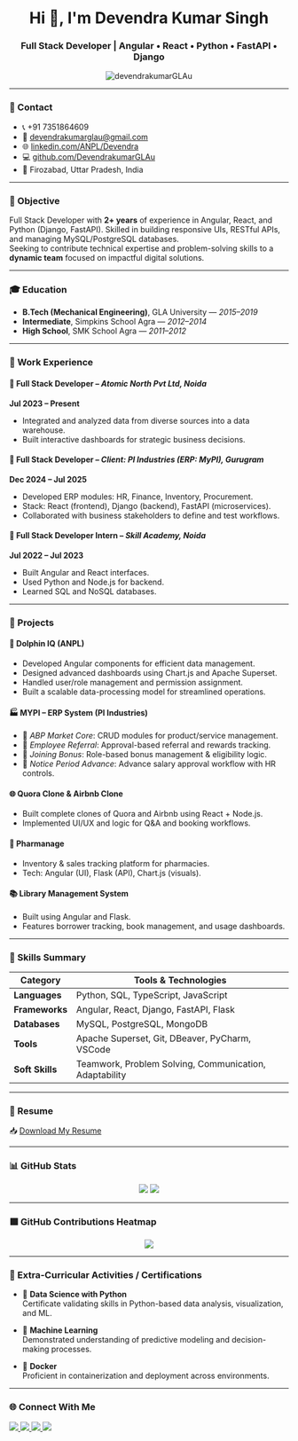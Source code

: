 <h1 align="center">Hi 👋, I'm Devendra Kumar Singh</h1>
<h3 align="center">Full Stack Developer | Angular • React • Python • FastAPI • Django</h3>

<p align="center">
  <img src="https://komarev.com/ghpvc/?username=DevendrakumarGLAu&label=Profile%20views&color=0e75b6&style=flat" alt="devendrakumarGLAu" />
</p>

---

### 📍 Contact

- 📞 +91 7351864609  
- 📧 [devendrakumarglau@gmail.com](mailto:devendrakumarglau@gmail.com)  
- 🌐 [linkedin.com/ANPL/Devendra](https://linkedin.com/ANPL/Devendra)  
- 💻 [github.com/DevendrakumarGLAu](https://github.com/DevendrakumarGLAu)  
- 📍 Firozabad, Uttar Pradesh, India

---

### 🎯 Objective

Full Stack Developer with **2+ years** of experience in Angular, React, and Python (Django, FastAPI). Skilled in building responsive UIs, RESTful APIs, and managing MySQL/PostgreSQL databases.  
Seeking to contribute technical expertise and problem-solving skills to a **dynamic team** focused on impactful digital solutions.

---

### 🎓 Education

- **B.Tech (Mechanical Engineering)**, GLA University — *2015–2019*  
- **Intermediate**, Simpkins School Agra — *2012–2014*  
- **High School**, SMK School Agra — *2011–2012*

---

### 💼 Work Experience

#### 🔹 Full Stack Developer – *Atomic North Pvt Ltd, Noida*  
**Jul 2023 – Present**  
- Integrated and analyzed data from diverse sources into a data warehouse.  
- Built interactive dashboards for strategic business decisions.

#### 🔹 Full Stack Developer – *Client: PI Industries (ERP: MyPI), Gurugram*  
**Dec 2024 – Jul 2025**  
- Developed ERP modules: HR, Finance, Inventory, Procurement.  
- Stack: React (frontend), Django (backend), FastAPI (microservices).  
- Collaborated with business stakeholders to define and test workflows.

#### 🔹 Full Stack Developer Intern – *Skill Academy, Noida*  
**Jul 2022 – Jul 2023**  
- Built Angular and React interfaces.  
- Used Python and Node.js for backend.  
- Learned SQL and NoSQL databases.

---

### 🚀 Projects

#### 🐬 **Dolphin IQ (ANPL)**
- Developed Angular components for efficient data management.
- Designed advanced dashboards using Chart.js and Apache Superset.
- Handled user/role management and permission assignment.
- Built a scalable data-processing model for streamlined operations.

#### 🏭 **MYPI – ERP System (PI Industries)**
- 🔸 *ABP Market Core*: CRUD modules for product/service management.
- 🔸 *Employee Referral*: Approval-based referral and rewards tracking.
- 🔸 *Joining Bonus*: Role-based bonus management & eligibility logic.
- 🔸 *Notice Period Advance*: Advance salary approval workflow with HR controls.

#### 🌐 **Quora Clone & Airbnb Clone**
- Built complete clones of Quora and Airbnb using React + Node.js.
- Implemented UI/UX and logic for Q&A and booking workflows.

#### 💊 **Pharmanage**
- Inventory & sales tracking platform for pharmacies.
- Tech: Angular (UI), Flask (API), Chart.js (visuals).

#### 📚 **Library Management System**
- Built using Angular and Flask.
- Features borrower tracking, book management, and usage dashboards.

---

### 🧠 Skills Summary

| Category         | Tools & Technologies |
|------------------|----------------------|
| **Languages**    | Python, SQL, TypeScript, JavaScript |
| **Frameworks**   | Angular, React, Django, FastAPI, Flask |
| **Databases**    | MySQL, PostgreSQL, MongoDB |
| **Tools**        | Apache Superset, Git, DBeaver, PyCharm, VSCode |
| **Soft Skills**  | Teamwork, Problem Solving, Communication, Adaptability |

---

### 📄 Resume

📥 [Download My Resume](https://yourdomain.com/devendra_resume.pdf)

---

### 📊 GitHub Stats

<p align="center">
  <img src="https://github-readme-stats.vercel.app/api?username=DevendrakumarGLAu&theme=tokyonight&show_icons=true" />
  <img src="https://github-readme-stats.vercel.app/api/top-langs/?username=DevendrakumarGLAu&layout=compact&theme=tokyonight" />
</p>

---

### 🟩 GitHub Contributions Heatmap

<p align="center">
  <img src="https://github-readme-activity-graph.vercel.app/graph?username=DevendrakumarGLAu&theme=tokyo-night" />
</p>

---

### 🏅 Extra-Curricular Activities / Certifications

- 📘 **Data Science with Python**  
  Certificate validating skills in Python-based data analysis, visualization, and ML.

- 🧠 **Machine Learning**  
  Demonstrated understanding of predictive modeling and decision-making processes.

- 🐳 **Docker**  
  Proficient in containerization and deployment across environments.

---

### 🌐 Connect With Me

<p align="left">
  <a href="https://linkedin.com/ANPL/Devendra">
    <img src="https://img.shields.io/badge/-LinkedIn-blue?style=flat&logo=linkedin" />
  </a>
  <a href="mailto:devendrakumarglau@gmail.com">
    <img src="https://img.shields.io/badge/-Gmail-red?style=flat&logo=gmail&logoColor=white" />
  </a>
  <a href="https://github.com/DevendrakumarGLAu">
    <img src="https://img.shields.io/badge/-GitHub-black?style=flat&logo=github" />
  </a>
  <a href="https://yourdomain.com/devendra_resume.pdf">
    <img src="https://img.shields.io/badge/-Download%20Resume-green?style=flat&logo=readthedocs" />
  </a>
</p>
